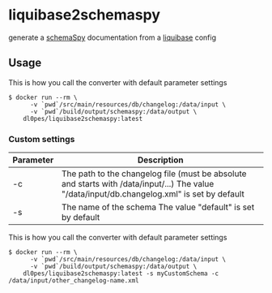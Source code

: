 # liquibase2schemaspy
generate a [schemaSpy](http://schemaspy.org) documentation from a [liquibase](https://www.liquibase.org/) config

## Usage

This is how you call the converter with default parameter settings

```
$ docker run --rm \
      -v `pwd`/src/main/resources/db/changelog:/data/input \
      -v `pwd`/build/output/schemaspy:/data/output \
    dl0pes/liquibase2schemaspy:latest
```

### Custom settings

| Parameter | Description                                                                                                                                    |
|-----------|------------------------------------------------------------------------------------------------------------------------------------------------|
| -c        | The path to the changelog file (must be absolute and starts with /data/input/...)   The value "/data/input/db.changelog.xml" is set by default |
| -s        | The name of the schema   The value "default" is set by default                                                                                 |

This is how you call the converter with default parameter settings

```
$ docker run --rm \
      -v `pwd`/src/main/resources/db/changelog:/data/input \
      -v `pwd`/build/output/schemaspy:/data/output \
    dl0pes/liquibase2schemaspy:latest -s myCustomSchema -c /data/input/other_changelog-name.xml
```
